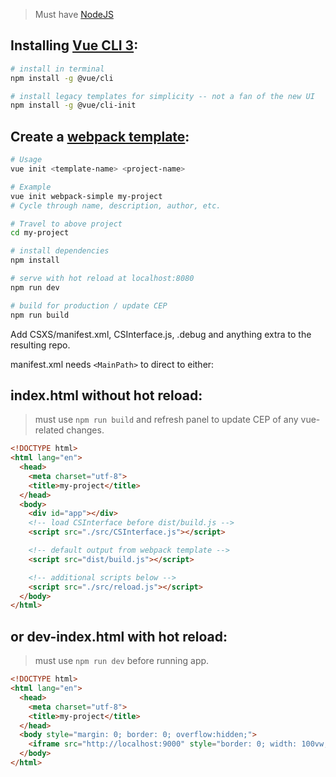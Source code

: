 > Must have [NodeJS](https://nodejs.org/en/)

## Installing [Vue CLI 3](https://cli.vuejs.org/):

``` bash
# install in terminal
npm install -g @vue/cli

# install legacy templates for simplicity -- not a fan of the new UI
npm install -g @vue/cli-init
```

## Create a [webpack template](https://www.npmjs.com/package/vue-cli):

``` bash
# Usage
vue init <template-name> <project-name>

# Example
vue init webpack-simple my-project
# Cycle through name, description, author, etc.
```

``` bash
# Travel to above project
cd my-project

# install dependencies
npm install

# serve with hot reload at localhost:8080
npm run dev

# build for production / update CEP
npm run build
```

Add CSXS/manifest.xml, CSInterface.js, .debug and anything extra to the resulting repo.

manifest.xml needs `<MainPath>` to direct to either:

## index.html without hot reload:

> must use `npm run build` and refresh panel to update CEP of any vue-related changes.

```html
<!DOCTYPE html>
<html lang="en">
  <head>
    <meta charset="utf-8">
    <title>my-project</title>
  </head>
  <body>
    <div id="app"></div>
    <!-- load CSInterface before dist/build.js -->
    <script src="./src/CSInterface.js"></script>

    <!-- default output from webpack template -->
    <script src="dist/build.js"></script>

    <!-- additional scripts below -->
    <script src="./src/reload.js"></script>
  </body>
</html>
```

## or dev-index.html with hot reload:

> must use `npm run dev` before running app.

``` html
<!DOCTYPE html>
<html lang="en">
  <head>
    <meta charset="utf-8">
    <title>my-project</title>
  </head>
  <body style="margin: 0; border: 0; overflow:hidden;">
    <iframe src="http://localhost:9000" style="border: 0; width: 100vw; height: 100vh;"></iframe>
  </body>
</html>
```
